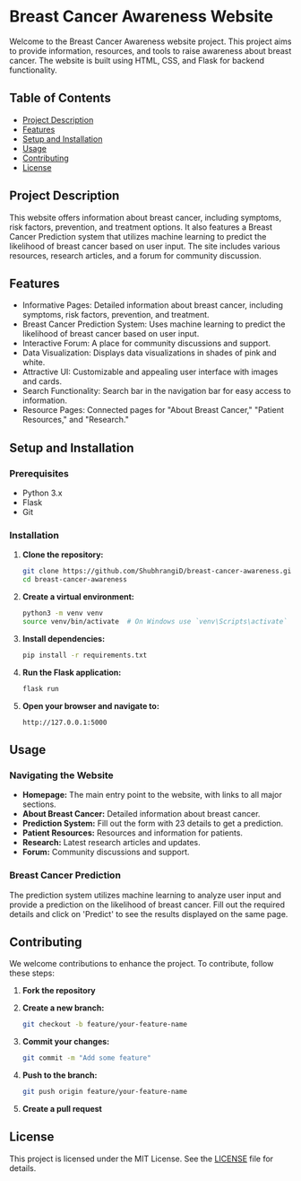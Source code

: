 # Breast Cancer Awareness Website

Welcome to the Breast Cancer Awareness website project. This project aims to provide information, resources, and tools to raise awareness about breast cancer. The website is built using HTML, CSS, and Flask for backend functionality. 

## Table of Contents

- [Project Description](#project-description)
- [Features](#features)
- [Setup and Installation](#setup-and-installation)
- [Usage](#usage)
- [Contributing](#contributing)
- [License](#license)

## Project Description

This website offers information about breast cancer, including symptoms, risk factors, prevention, and treatment options. It also features a Breast Cancer Prediction system that utilizes machine learning to predict the likelihood of breast cancer based on user input. The site includes various resources, research articles, and a forum for community discussion.

## Features

- Informative Pages: Detailed information about breast cancer, including symptoms, risk factors, prevention, and treatment.
- Breast Cancer Prediction System: Uses machine learning to predict the likelihood of breast cancer based on user input.
- Interactive Forum: A place for community discussions and support.
- Data Visualization: Displays data visualizations in shades of pink and white.
- Attractive UI: Customizable and appealing user interface with images and cards.
- Search Functionality: Search bar in the navigation bar for easy access to information.
- Resource Pages: Connected pages for "About Breast Cancer," "Patient Resources," and "Research."

## Setup and Installation

### Prerequisites

- Python 3.x
- Flask
- Git

### Installation

1. **Clone the repository:**

    ```bash
    git clone https://github.com/ShubhrangiD/breast-cancer-awareness.git
    cd breast-cancer-awareness
    ```

2. **Create a virtual environment:**

    ```bash
    python3 -m venv venv
    source venv/bin/activate  # On Windows use `venv\Scripts\activate`
    ```

3. **Install dependencies:**

    ```bash
    pip install -r requirements.txt
    ```

4. **Run the Flask application:**

    ```bash
    flask run
    ```

5. **Open your browser and navigate to:**

    ```
    http://127.0.0.1:5000
    ```

## Usage

### Navigating the Website

- **Homepage:** The main entry point to the website, with links to all major sections.
- **About Breast Cancer:** Detailed information about breast cancer.
- **Prediction System:** Fill out the form with 23 details to get a prediction.
- **Patient Resources:** Resources and information for patients.
- **Research:** Latest research articles and updates.
- **Forum:** Community discussions and support.

### Breast Cancer Prediction

The prediction system utilizes machine learning to analyze user input and provide a prediction on the likelihood of breast cancer. Fill out the required details and click on 'Predict' to see the results displayed on the same page.


## Contributing

We welcome contributions to enhance the project. To contribute, follow these steps:

1. **Fork the repository**
2. **Create a new branch:**

    ```bash
    git checkout -b feature/your-feature-name
    ```

3. **Commit your changes:**

    ```bash
    git commit -m "Add some feature"
    ```

4. **Push to the branch:**

    ```bash
    git push origin feature/your-feature-name
    ```

5. **Create a pull request**

## License

This project is licensed under the MIT License. See the [LICENSE](LICENSE) file for details.
